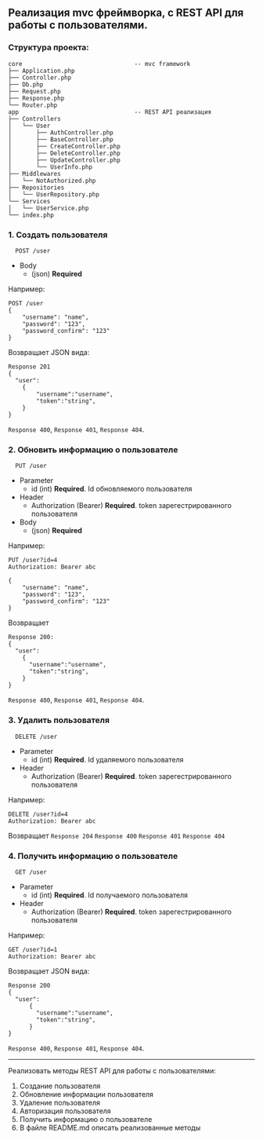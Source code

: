 ## Реализация mvc фреймворка, с REST API для работы с пользователями.

### Структура проекта:
```
core                                -- mvc framework
├── Application.php
├── Controller.php
├── Db.php
├── Request.php
├── Response.php
└── Router.php
app                                 -- REST API реализация
├── Controllers
│   └── User
│       ├── AuthController.php
│       ├── BaseController.php
│       ├── CreateController.php
│       ├── DeleteController.php
│       ├── UpdateController.php
│       └── UserInfo.php
├── Middlewares
│   └── NotAuthorized.php
├── Repositories
│   └── UserRepository.php
└── Services
│   └── UserService.php
└── index.php
```

### 1. Создать пользователя

```http
  POST /user
```
+ Body
    + (json) **Required**
    

Например: 
``` 
POST /user
{
    "username": "name",
    "password": "123",
    "password_confirm": "123"
}
```

Возвращает JSON вида:
```
Response 201
{
  "user": 
    {
        "username":"username",
        "token":"string",
    }
}
```
`Response 400`, `Response 401`, `Response 404`.

### 2. Обновить информацию о пользователе

```http
  PUT /user
```
+ Parameter
    + id (int) **Required**. Id обновляемого пользователя
+ Header
    + Authorization (Bearer) **Required**. token зарегестрированного пользователя
+ Body
    + (json) **Required** 

Например:
```
PUT /user?id=4
Authorization: Bearer abc

{
    "username": "name",
    "password": "123",
    "password_confirm": "123"
}
```

Возвращает 
```
Response 200:
{
  "user": 
    {
      "username":"username",
      "token":"string",
    }
}
```
`Response 400`, `Response 401`, `Response 404`.

### 3. Удалить пользователя

```http
  DELETE /user
```
+ Parameter
    + id (int) **Required**. Id удаляемого пользователя
+ Header
    + Authorization (Bearer) **Required**. token зарегестрированного пользователя

Например:
```
DELETE /user?id=4
Authorization: Bearer abc
```
Возвращает `Response 204` `Response 400` `Response 401` `Response 404`

### 4. Получить информацию о пользователе

```http
  GET /user
```
+ Parameter
    + id (int) **Required**. Id получаемого пользователя
+ Header
    + Authorization (Bearer) **Required**. token зарегестрированного пользователя
 

Например: 
```http
GET /user?id=1 
Authorization: Bearer abc
```

Возвращает JSON вида:
```
Response 200
{
  "user": 
      {
        "username":"username",
        "token":"string",
      }
}
```
`Response 400`, `Response 401`, `Response 404`.

---
 Реализовать методы REST API для работы с пользователями:

1. Создание пользователя
2. Обновление информации пользователя
3. Удаление пользователя
4. Авторизация пользователя
5. Получить информацию о пользователе
6. В файле README.md описать реализованные методы